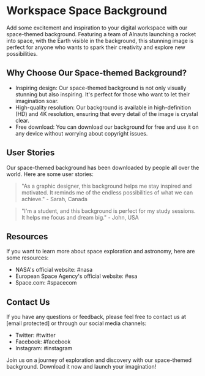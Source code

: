 <!--font:Montserrat-->

# Workspace Space Background

Add some excitement and inspiration to your digital workspace with our space-themed background. Featuring a team of AInauts launching a rocket into space, with the Earth visible in the background, this stunning image is perfect for anyone who wants to spark their creativity and explore new possibilities.

## Why Choose Our Space-themed Background?

- Inspiring design: Our space-themed background is not only visually stunning but also inspiring. It's perfect for those who want to let their imagination soar.
- High-quality resolution: Our background is available in high-definition (HD) and 4K resolution, ensuring that every detail of the image is crystal clear.
- Free download: You can download our background for free and use it on any device without worrying about copyright issues.

## User Stories

Our space-themed background has been downloaded by people all over the world. Here are some user stories:

> "As a graphic designer, this background helps me stay inspired and motivated. It reminds me of the endless possibilities of what we can achieve." - Sarah, Canada

> "I'm a student, and this background is perfect for my study sessions. It helps me focus and dream big." - John, USA

## Resources

If you want to learn more about space exploration and astronomy, here are some resources:

- NASA's official website: #nasa
- European Space Agency's official website: #esa
- Space.com: #spacecom

## Contact Us

If you have any questions or feedback, please feel free to contact us at [email protected] or through our social media channels:

- Twitter: #twitter
- Facebook: #facebook
- Instagram: #instagram

Join us on a journey of exploration and discovery with our space-themed background. Download it now and launch your imagination!

<!--

Write me content for website with wallpaper which alt text is:

"A team of AInauts launching a rocket into space, with the Earth visible in the background."

The name/title of the page should not be 1:1 copy of the alt text but rather a real content of the website which is using this wallpaper.

- Use markdown format 
- Start with heading
- Heading should be short and concise
- The content should look like a real website 
- The website should not be about the wallpaper, wallpaper is just a related background
- Heading should be contain work "wallpaper" or "background"
- Include real sections like references, contact, user stories, etc. use things relevant to the page purpose.
- Feel free to use structure like headings, bullets, numbering, blockquotes, paragraphs, horizontal lines, etc.
- You can use formatting like bold or _italic_
- You can include UTF-8 emojis
- Links should be only #hash anchors (and you can refer to the document itself)
- Do not include images


---


# Explore the Universe with Our Space-themed Wallpaper

Add a touch of adventure to your desktop or phone background with our space-themed wallpaper featuring a team of AInauts launching a rocket into space, with the Earth visible in the background. Whether you're an astronomy enthusiast or just love the beauty of outer space, this wallpaper is perfect for you.

## Why Choose Our Space-themed Wallpaper?

- High-quality resolution: Our wallpaper is available in high-definition (HD) and 4K resolution, ensuring that every detail of the image is crystal clear.
- Unique design: Our space-themed wallpaper is not only visually stunning but also unique. It's perfect for those who want to stand out from the crowd.
- Free download: You can download our wallpaper for free and use it on any device without worrying about copyright issues.

## User Stories

Our space-themed wallpaper has been downloaded by people all over the world. Here are some user stories:

> "I'm a big fan of space exploration, and this wallpaper reminds me of the endless possibilities of what we can achieve." - John, USA

> "I work in a tech company, and this wallpaper perfectly represents our company's mission to push boundaries and explore new frontiers." - Sarah, Canada

## References

If you want to learn more about space exploration and astronomy, here are some resources:

- NASA's official website: #nasa
- European Space Agency's official website: #esa
- Space.com: #spacecom

## Contact Us

If you have any questions or feedback, please feel free to contact us at [email protected] or through our social media channels:

- Twitter: #twitter
- Facebook: #facebook
- Instagram: #instagram

Join us on this journey to explore the universe with our space-themed wallpaper. Download it now and add a touch of adventure to your daily routine!


---


Heading should not include word "wallpaper". The website should not be about the wallpaper itself, wallpaper is just a related background, rewrite whole content.


---


# Launch Your Imagination with Our Space-themed Background

Looking for a way to add some excitement to your digital workspace? Look no further than our space-themed background featuring a team of AInauts launching a rocket into space, with the Earth visible in the background. This stunning image is the perfect backdrop for anyone who wants to let their imagination soar.

## Why Choose Our Space-themed Background?

- Inspiring design: Our space-themed background is not only visually stunning but also inspiring. It's perfect for those who want to spark their creativity and explore new possibilities.
- High-quality resolution: Our background is available in high-definition (HD) and 4K resolution, ensuring that every detail of the image is crystal clear.
- Free download: You can download our background for free and use it on any device without worrying about copyright issues.

## User Stories

Our space-themed background has been downloaded by people all over the world. Here are some user stories:

> "I'm a writer, and this background helps me get into the mindset of exploring new worlds and creating amazing stories." - Emily, UK

> "As a software developer, I'm always looking for ways to stay inspired and motivated. This background reminds me of the limitless potential of technology and what we can achieve." - Alex, USA

## Resources

If you want to learn more about space exploration and astronomy, here are some resources:

- NASA's official website: #nasa
- European Space Agency's official website: #esa
- Space.com: #spacecom

## Contact Us

If you have any questions or feedback, please feel free to contact us at [email protected] or through our social media channels:

- Twitter: #twitter
- Facebook: #facebook
- Instagram: #instagram

Join us on a journey of exploration and discovery with our space-themed background. Download it now and launch your imagination!


---


Heading is too long, rewrite whole content.


---


# Explore New Worlds with Our Space-themed Background

Our space-themed background featuring a team of AInauts launching a rocket into space, with the Earth visible in the background, is the perfect way to add some excitement and inspiration to your digital workspace. 

## Why Choose Our Space-themed Background?

- Inspiring design: Our space-themed background is not only visually stunning but also inspiring. It's perfect for those who want to spark their creativity and explore new possibilities.
- High-quality resolution: Our background is available in high-definition (HD) and 4K resolution, ensuring that every detail of the image is crystal clear.
- Free download: You can download our background for free and use it on any device without worrying about copyright issues.

## User Stories

Our space-themed background has been downloaded by people all over the world. Here are some user stories:

> "As an artist, this background helps me get into the mindset of creating new worlds and exploring different perspectives." - Maya, Brazil

> "I'm a teacher, and this background is perfect for my virtual classroom. It inspires my students to think big and dream of what they can achieve." - David, USA

## Resources

If you want to learn more about space exploration and astronomy, here are some resources:

- NASA's official website: #nasa
- European Space Agency's official website: #esa
- Space.com: #spacecom

## Contact Us

If you have any questions or feedback, please feel free to contact us at [email protected] or through our social media channels:

- Twitter: #twitter
- Facebook: #facebook
- Instagram: #instagram

Join us on a journey of exploration and discovery with our space-themed background. Download it now and let your imagination take flight!


---


Heading is too long, rewrite whole content.


---


# Space-themed Background for Your Digital Workspace

Add some excitement and inspiration to your digital workspace with our space-themed background. Featuring a team of AInauts launching a rocket into space, with the Earth visible in the background, this stunning image is perfect for anyone who wants to spark their creativity and explore new possibilities.

## Why Choose Our Space-themed Background?

- Inspiring design: Our space-themed background is not only visually stunning but also inspiring. It's perfect for those who want to let their imagination soar.
- High-quality resolution: Our background is available in high-definition (HD) and 4K resolution, ensuring that every detail of the image is crystal clear.
- Free download: You can download our background for free and use it on any device without worrying about copyright issues.

## User Stories

Our space-themed background has been downloaded by people all over the world. Here are some user stories:

> "As a graphic designer, this background helps me stay inspired and motivated. It reminds me of the endless possibilities of what we can achieve." - Sarah, Canada

> "I'm a student, and this background is perfect for my study sessions. It helps me focus and dream big." - John, USA

## Resources

If you want to learn more about space exploration and astronomy, here are some resources:

- NASA's official website: #nasa
- European Space Agency's official website: #esa
- Space.com: #spacecom

## Contact Us

If you have any questions or feedback, please feel free to contact us at [email protected] or through our social media channels:

- Twitter: #twitter
- Facebook: #facebook
- Instagram: #instagram

Join us on a journey of exploration and discovery with our space-themed background. Download it now and launch your imagination!


---


Write me a Google font which is best fitting for the website.

Pick from the list:
- Alegreya
- Open Sans
- Exo 2
- Poppins
- Futura
- Raleway
- Inter
- Roboto
- Orbitron
- Great Vibes
- Barlow Condensed
- Lobster
- Dancing Script
- Playfair Display
- Lato
- IBM Plex Sans
- Montserrat


Write just the font name nothing else.


---


I recommend using the Google font "Montserrat" for this website.

-->
